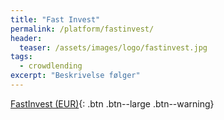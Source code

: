 ```yaml
---
title: "Fast Invest"
permalink: /platform/fastinvest/
header:
  teaser: /assets/images/logo/fastinvest.jpg
tags:
  - crowdlending
excerpt: "Beskrivelse følger"
---
```


[FastInvest (EUR)](/go/tc/fastinvest/){: .btn .btn--large .btn--warning}
